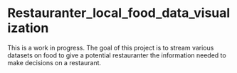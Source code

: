 # Restauranter_local_food_data_visualization

This is a work in progress. The goal of this project is to stream various datasets on food to give a potential restauranter the information needed to make decisions on a restaurant.
